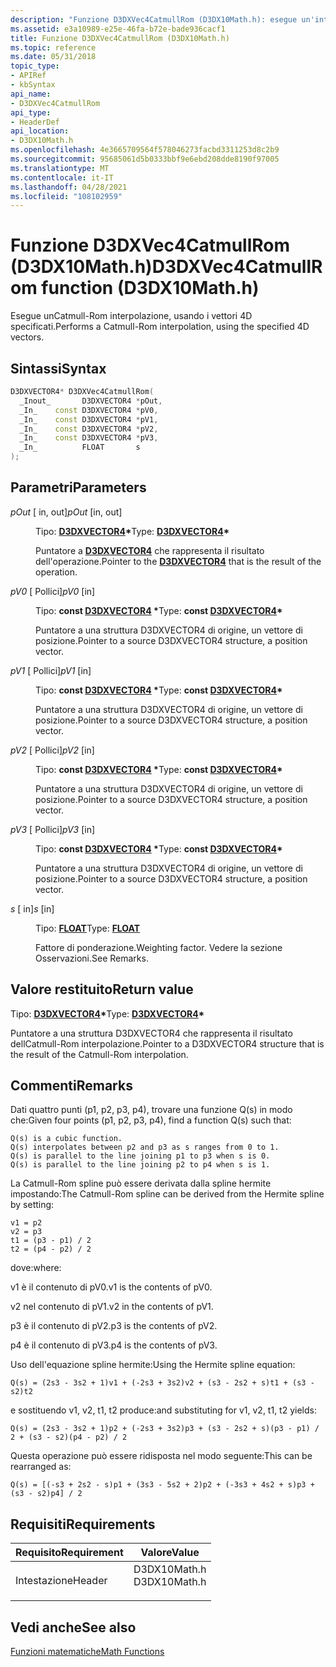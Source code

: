 ```yaml
---
description: "Funzione D3DXVec4CatmullRom (D3DX10Math.h): esegue un'interpolazione Catmull-Rom, usando i vettori 4D specificati."
ms.assetid: e3a10989-e25e-46fa-b72e-bade936cacf1
title: Funzione D3DXVec4CatmullRom (D3DX10Math.h)
ms.topic: reference
ms.date: 05/31/2018
topic_type:
- APIRef
- kbSyntax
api_name:
- D3DXVec4CatmullRom
api_type:
- HeaderDef
api_location:
- D3DX10Math.h
ms.openlocfilehash: 4e3665709564f578046273facbd3311253d8c2b9
ms.sourcegitcommit: 95685061d5b0333bbf9e6ebd208dde8190f97005
ms.translationtype: MT
ms.contentlocale: it-IT
ms.lasthandoff: 04/28/2021
ms.locfileid: "108102959"
---
```

# <a name="d3dxvec4catmullrom-function-d3dx10mathh"></a><span data-ttu-id="cae82-103">Funzione D3DXVec4CatmullRom (D3DX10Math.h)</span><span class="sxs-lookup"><span data-stu-id="cae82-103">D3DXVec4CatmullRom function (D3DX10Math.h)</span></span>

<span data-ttu-id="cae82-104">Esegue unCatmull-Rom interpolazione, usando i vettori 4D specificati.</span><span class="sxs-lookup"><span data-stu-id="cae82-104">Performs a Catmull-Rom interpolation, using the specified 4D vectors.</span></span>

## <a name="syntax"></a><span data-ttu-id="cae82-105">Sintassi</span><span class="sxs-lookup"><span data-stu-id="cae82-105">Syntax</span></span>


```C++
D3DXVECTOR4* D3DXVec4CatmullRom(
  _Inout_       D3DXVECTOR4 *pOut,
  _In_    const D3DXVECTOR4 *pV0,
  _In_    const D3DXVECTOR4 *pV1,
  _In_    const D3DXVECTOR4 *pV2,
  _In_    const D3DXVECTOR4 *pV3,
  _In_          FLOAT       s
);
```



## <a name="parameters"></a><span data-ttu-id="cae82-106">Parametri</span><span class="sxs-lookup"><span data-stu-id="cae82-106">Parameters</span></span>

<dl> <dt>

<span data-ttu-id="cae82-107">*pOut* \[ in, out\]</span><span class="sxs-lookup"><span data-stu-id="cae82-107">*pOut* \[in, out\]</span></span>
</dt> <dd>

<span data-ttu-id="cae82-108">Tipo: **[ **D3DXVECTOR4**](../direct3d9/d3dxvector4.md)\***</span><span class="sxs-lookup"><span data-stu-id="cae82-108">Type: **[**D3DXVECTOR4**](../direct3d9/d3dxvector4.md)\***</span></span>

<span data-ttu-id="cae82-109">Puntatore a [**D3DXVECTOR4**](d3d10-d3dxvector4.md) che rappresenta il risultato dell'operazione.</span><span class="sxs-lookup"><span data-stu-id="cae82-109">Pointer to the [**D3DXVECTOR4**](d3d10-d3dxvector4.md) that is the result of the operation.</span></span>

</dd> <dt>

<span data-ttu-id="cae82-110">*pV0* \[ Pollici\]</span><span class="sxs-lookup"><span data-stu-id="cae82-110">*pV0* \[in\]</span></span>
</dt> <dd>

<span data-ttu-id="cae82-111">Tipo: **const [**D3DXVECTOR4**](../direct3d9/d3dxvector4.md) \***</span><span class="sxs-lookup"><span data-stu-id="cae82-111">Type: **const [**D3DXVECTOR4**](../direct3d9/d3dxvector4.md)\***</span></span>

<span data-ttu-id="cae82-112">Puntatore a una struttura D3DXVECTOR4 di origine, un vettore di posizione.</span><span class="sxs-lookup"><span data-stu-id="cae82-112">Pointer to a source D3DXVECTOR4 structure, a position vector.</span></span>

</dd> <dt>

<span data-ttu-id="cae82-113">*pV1* \[ Pollici\]</span><span class="sxs-lookup"><span data-stu-id="cae82-113">*pV1* \[in\]</span></span>
</dt> <dd>

<span data-ttu-id="cae82-114">Tipo: **const [**D3DXVECTOR4**](../direct3d9/d3dxvector4.md) \***</span><span class="sxs-lookup"><span data-stu-id="cae82-114">Type: **const [**D3DXVECTOR4**](../direct3d9/d3dxvector4.md)\***</span></span>

<span data-ttu-id="cae82-115">Puntatore a una struttura D3DXVECTOR4 di origine, un vettore di posizione.</span><span class="sxs-lookup"><span data-stu-id="cae82-115">Pointer to a source D3DXVECTOR4 structure, a position vector.</span></span>

</dd> <dt>

<span data-ttu-id="cae82-116">*pV2* \[ Pollici\]</span><span class="sxs-lookup"><span data-stu-id="cae82-116">*pV2* \[in\]</span></span>
</dt> <dd>

<span data-ttu-id="cae82-117">Tipo: **const [**D3DXVECTOR4**](../direct3d9/d3dxvector4.md) \***</span><span class="sxs-lookup"><span data-stu-id="cae82-117">Type: **const [**D3DXVECTOR4**](../direct3d9/d3dxvector4.md)\***</span></span>

<span data-ttu-id="cae82-118">Puntatore a una struttura D3DXVECTOR4 di origine, un vettore di posizione.</span><span class="sxs-lookup"><span data-stu-id="cae82-118">Pointer to a source D3DXVECTOR4 structure, a position vector.</span></span>

</dd> <dt>

<span data-ttu-id="cae82-119">*pV3* \[ Pollici\]</span><span class="sxs-lookup"><span data-stu-id="cae82-119">*pV3* \[in\]</span></span>
</dt> <dd>

<span data-ttu-id="cae82-120">Tipo: **const [**D3DXVECTOR4**](../direct3d9/d3dxvector4.md) \***</span><span class="sxs-lookup"><span data-stu-id="cae82-120">Type: **const [**D3DXVECTOR4**](../direct3d9/d3dxvector4.md)\***</span></span>

<span data-ttu-id="cae82-121">Puntatore a una struttura D3DXVECTOR4 di origine, un vettore di posizione.</span><span class="sxs-lookup"><span data-stu-id="cae82-121">Pointer to a source D3DXVECTOR4 structure, a position vector.</span></span>

</dd> <dt>

<span data-ttu-id="cae82-122">*s* \[ in\]</span><span class="sxs-lookup"><span data-stu-id="cae82-122">*s* \[in\]</span></span>
</dt> <dd>

<span data-ttu-id="cae82-123">Tipo: **[ **FLOAT**](../winprog/windows-data-types.md)**</span><span class="sxs-lookup"><span data-stu-id="cae82-123">Type: **[**FLOAT**](../winprog/windows-data-types.md)**</span></span>

<span data-ttu-id="cae82-124">Fattore di ponderazione.</span><span class="sxs-lookup"><span data-stu-id="cae82-124">Weighting factor.</span></span> <span data-ttu-id="cae82-125">Vedere la sezione Osservazioni.</span><span class="sxs-lookup"><span data-stu-id="cae82-125">See Remarks.</span></span>

</dd> </dl>

## <a name="return-value"></a><span data-ttu-id="cae82-126">Valore restituito</span><span class="sxs-lookup"><span data-stu-id="cae82-126">Return value</span></span>

<span data-ttu-id="cae82-127">Tipo: **[ **D3DXVECTOR4**](../direct3d9/d3dxvector4.md)\***</span><span class="sxs-lookup"><span data-stu-id="cae82-127">Type: **[**D3DXVECTOR4**](../direct3d9/d3dxvector4.md)\***</span></span>

<span data-ttu-id="cae82-128">Puntatore a una struttura D3DXVECTOR4 che rappresenta il risultato dellCatmull-Rom interpolazione.</span><span class="sxs-lookup"><span data-stu-id="cae82-128">Pointer to a D3DXVECTOR4 structure that is the result of the Catmull-Rom interpolation.</span></span>

## <a name="remarks"></a><span data-ttu-id="cae82-129">Commenti</span><span class="sxs-lookup"><span data-stu-id="cae82-129">Remarks</span></span>

<span data-ttu-id="cae82-130">Dati quattro punti (p1, p2, p3, p4), trovare una funzione Q(s) in modo che:</span><span class="sxs-lookup"><span data-stu-id="cae82-130">Given four points (p1, p2, p3, p4), find a function Q(s) such that:</span></span>


```
Q(s) is a cubic function. 
Q(s) interpolates between p2 and p3 as s ranges from 0 to 1. 
Q(s) is parallel to the line joining p1 to p3 when s is 0. 
Q(s) is parallel to the line joining p2 to p4 when s is 1. 
```



<span data-ttu-id="cae82-131">La Catmull-Rom spline può essere derivata dalla spline hermite impostando:</span><span class="sxs-lookup"><span data-stu-id="cae82-131">The Catmull-Rom spline can be derived from the Hermite spline by setting:</span></span>


```
v1 = p2
v2 = p3
t1 = (p3 - p1) / 2
t2 = (p4 - p2) / 2
```



<span data-ttu-id="cae82-132">dove:</span><span class="sxs-lookup"><span data-stu-id="cae82-132">where:</span></span>

<span data-ttu-id="cae82-133">v1 è il contenuto di pV0.</span><span class="sxs-lookup"><span data-stu-id="cae82-133">v1 is the contents of pV0.</span></span>

<span data-ttu-id="cae82-134">v2 nel contenuto di pV1.</span><span class="sxs-lookup"><span data-stu-id="cae82-134">v2 in the contents of pV1.</span></span>

<span data-ttu-id="cae82-135">p3 è il contenuto di pV2.</span><span class="sxs-lookup"><span data-stu-id="cae82-135">p3 is the contents of pV2.</span></span>

<span data-ttu-id="cae82-136">p4 è il contenuto di pV3.</span><span class="sxs-lookup"><span data-stu-id="cae82-136">p4 is the contents of pV3.</span></span>

<span data-ttu-id="cae82-137">Uso dell'equazione spline hermite:</span><span class="sxs-lookup"><span data-stu-id="cae82-137">Using the Hermite spline equation:</span></span>


```
Q(s) = (2s3 - 3s2 + 1)v1 + (-2s3 + 3s2)v2 + (s3 - 2s2 + s)t1 + (s3 - s2)t2
```



<span data-ttu-id="cae82-138">e sostituendo v1, v2, t1, t2 produce:</span><span class="sxs-lookup"><span data-stu-id="cae82-138">and substituting for v1, v2, t1, t2 yields:</span></span>


```
Q(s) = (2s3 - 3s2 + 1)p2 + (-2s3 + 3s2)p3 + (s3 - 2s2 + s)(p3 - p1) / 2 + (s3 - s2)(p4 - p2) / 2
```



<span data-ttu-id="cae82-139">Questa operazione può essere ridisposta nel modo seguente:</span><span class="sxs-lookup"><span data-stu-id="cae82-139">This can be rearranged as:</span></span>


```
Q(s) = [(-s3 + 2s2 - s)p1 + (3s3 - 5s2 + 2)p2 + (-3s3 + 4s2 + s)p3 + (s3 - s2)p4] / 2
```



## <a name="requirements"></a><span data-ttu-id="cae82-140">Requisiti</span><span class="sxs-lookup"><span data-stu-id="cae82-140">Requirements</span></span>



| <span data-ttu-id="cae82-141">Requisito</span><span class="sxs-lookup"><span data-stu-id="cae82-141">Requirement</span></span> | <span data-ttu-id="cae82-142">Valore</span><span class="sxs-lookup"><span data-stu-id="cae82-142">Value</span></span> |
|-------------------|-----------------------------------------------------------------------------------------|
| <span data-ttu-id="cae82-143">Intestazione</span><span class="sxs-lookup"><span data-stu-id="cae82-143">Header</span></span><br/> | <dl> <span data-ttu-id="cae82-144"><dt>D3DX10Math.h</dt></span><span class="sxs-lookup"><span data-stu-id="cae82-144"><dt>D3DX10Math.h</dt></span></span> </dl> |



## <a name="see-also"></a><span data-ttu-id="cae82-145">Vedi anche</span><span class="sxs-lookup"><span data-stu-id="cae82-145">See also</span></span>

<dl> <dt>

[<span data-ttu-id="cae82-146">Funzioni matematiche</span><span class="sxs-lookup"><span data-stu-id="cae82-146">Math Functions</span></span>](d3d10-graphics-reference-d3dx10-functions-math.md)
</dt> </dl>

 

 
